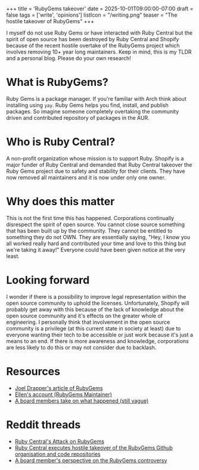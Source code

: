 +++
title = 'RubyGems takeover'
date = 2025-10-01T09:00:00-07:00
draft = false
tags = ['write', 'opinions']
listIcon = "/writing.png"
teaser = "The hostile takeover of RubyGems"
+++

I myself do not use Ruby Gems or have interacted with Ruby Central but the spirit of open source has been destroyed by Ruby Central and Shopify because of the recent hostile overtake of the RubyGems project which involves removing 10+ year long maintainers. Keep in mind, this is my TLDR and a personal blog. Please do your own research!

# What is RubyGems?
Ruby Gems is a package manager. If you're familiar with Arch think about installing using `yay`. Ruby Gems helps you find, install, and publish packages. So imagine someone completely overtaking the community driven and contributed repository of packages in the AUR.

# Who is Ruby Central?
A non-profit organization whose mission is to support Ruby. Shopify is a major funder of Ruby Central and demanded that Ruby Central takeover the Ruby Gems project due to safety and stability for their clients. They have now removed all maintainers and it is now under only one owner. 

# Why does this matter
This is not the first time this has happened. Corporations continually disrespect the spirit of open source. You cannot close source something that has been built up by the community. They cannot be entitled to something they do not OWN. They are essentially saying, "Hey, I know you all worked really hard and contributed your time and love to this thing but we're taking it away!" Everyone could have been given notice at the very least.

# Looking forward
I wonder if there is a possibility to improve legal representation within the open source community to uphold the licenses. Unfortunately, Shopify will probably get away with this because of the lack of knowledge about the open source community and it's effects on the greater whole of engineering. I personally think that involvement in the open source community is a privilege (at this current state in society at least) due to everyone wanting their tech to be accessible or just work because it's just a means to an end. If there is more awareness and knowledge, corporations are less likely to do this or may not consider due to backlash.

# Resources
- [Joel Drapper's article of RubyGems](https://joel.drapper.me/p/rubygems-takeover/)
- [Ellen's account (RubyGems Maintainer)](https://pup-e.com/goodbye-rubygems.pdf)
 - [A board members take on what happened (still vague)](https://apiguy.substack.com/p/a-board-members-perspective-of-the?r=43k3q&utm_medium=ios&triedRedirect=true)

# Reddit threads
- [Ruby Central's Attack on RubyGems](https://www.reddit.com/r/ruby/comments/1nkzszc/ruby_centrals_attack_on_rubygems/)
- [Ruby Central executes hostile takeover of the RubyGems Github organisation and code repositories](https://www.reddit.com/r/programming/comments/1nrbh25/ruby_central_executes_hostile_takeover_of_the/)
- [A board member's perspective on the RubyGems controversy](https://www.reddit.com/r/ruby/comments/1nmzqq2/a_board_members_perspective_on_the_rubygems/)
